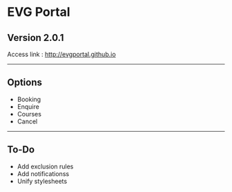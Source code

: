 # EVG Portal

## Version 2.0.1

Access link : http://evgportal.github.io

---

## Options

- Booking
- Enquire
- Courses
- Cancel

---

## To-Do

- Add exclusion rules
- Add notificationss
- Unify stylesheets
